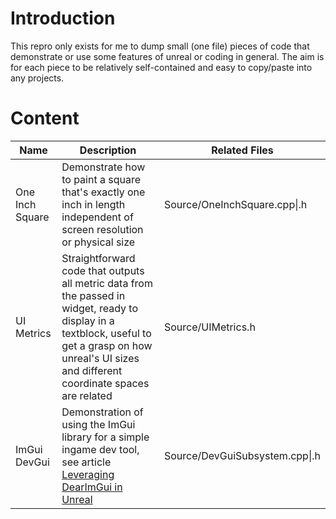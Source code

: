 # Introduction

This repro only exists for me to dump small (one file) pieces of code that demonstrate or use some features of unreal or coding in general. The aim is for each piece to be relatively self-contained and easy to copy/paste into any projects.

# Content

| Name            | Description                                                                                                                                                                                              | Related Files                  |
|-----------------|----------------------------------------------------------------------------------------------------------------------------------------------------------------------------------------------------------|--------------------------------|
| One Inch Square | Demonstrate how to paint a square that's exactly one inch in length independent of screen resolution or physical size                                                                                    | Source/OneInchSquare.cpp\|.h   |
| UI Metrics      | Straightforward code that outputs all metric data from the passed in widget, ready to display in a textblock, useful to get a grasp on how unreal's UI sizes and different coordinate spaces are related | Source/UIMetrics.h             |
| ImGui DevGui    | Demonstration of using the ImGui library for a simple ingame dev tool, see article [Leveraging DearImGui in Unreal](https://sharundaar.github.io/leveraging-dearimgui-in-unreal.html)                    | Source/DevGuiSubsystem.cpp\|.h |

